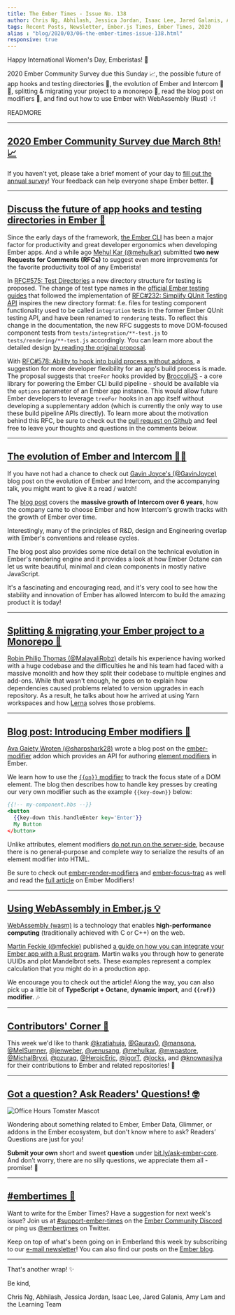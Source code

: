 ```yaml
---
title: The Ember Times - Issue No. 138
author: Chris Ng, Abhilash, Jessica Jordan, Isaac Lee, Jared Galanis, Amy Lam
tags: Recent Posts, Newsletter, Ember.js Times, Ember Times, 2020
alias : "blog/2020/03/06-the-ember-times-issue-138.html"
responsive: true
---
```


<!--alex ignore womens-->
Happy International Women's Day, Emberistas! 🐹

2020 Ember Community Survey due this Sunday 📈, the possible future of app hooks and testing directories 📂, the evolution of Ember and Intercom 🚀🐹, splitting & migrating your project to a monorepo 🐘, read the blog post on modifiers 🦄, and find out how to use Ember with WebAssembly (Rust) 💡!
  
READMORE

---

## [2020 Ember Community Survey due March 8th! 📈](https://tilde.wufoo.com/forms/2020-emberjs-community-survey/)

If you haven't yet, please take a brief moment of your day to [fill out the annual survey](https://tilde.wufoo.com/forms/2020-emberjs-community-survey/)! Your feedback can help everyone shape Ember better. 💞

---

## [Discuss the future of app hooks and testing directories in Ember 📂](https://github.com/emberjs/rfcs/pulls?q=is%3Aopen+is%3Apr+author%3Amehulkar+575+578)

Since the early days of the framework, [the Ember CLI](https://ember-cli.com/) has been a major factor for productivity and great developer ergonomics when developing Ember apps. And a while ago [Mehul Kar (@mehulkar)](https://github.com/mehulkar) submitted **two new Requests for Comments (RFCs)** to suggest even more improvements for the favorite productivity tool of any Emberista!

In [RFC#575: Test Directories](https://github.com/emberjs/rfcs/pull/575) a new directory structure for testing is proposed. The change of test type names in the [official Ember testing guides](https://guides.emberjs.com/release/testing/test-types/) that followed the implementation of [RFC#232: Simplify QUnit Testing API](https://emberjs.github.io/rfcs/0232-simplify-qunit-testing-api.html) inspires the new directory format: f.e. files for testing component functionality used to be called `integration` tests in the former Ember QUnit testing API, and have been renamed to `rendering` tests. To reflect this change in the documentation, the new RFC suggests to move DOM-focused component tests from `tests/integration/**-test.js` to `tests/rendering/**-test.js` accordingly. You can learn more about the detailed design [by reading the original proposal](https://github.com/emberjs/rfcs/pull/575).

With [RFC#578: Ability to hook into build process without addons](https://github.com/emberjs/rfcs/pull/578), a suggestion for more developer flexibility for an app's build process is made. The proposal suggests that `treeFor` hooks provided by [BroccoliJS](https://broccoli.build/) - a core library for powering the Ember CLI build pipeline - should be available via the `options` parameter of an Ember app instance. This would allow future Ember developers to leverage `treeFor` hooks in an app itself without developing a supplementary addon (which is currently the only way to use these build pipeline APIs directly). To learn more about the motivation behind this RFC, be sure to check out the [pull request on Github](https://github.com/emberjs/rfcs/pull/578) and feel free to leave your thoughts and questions in the comments below.

---

## [The evolution of Ember and Intercom 🚀🐹](https://www.intercom.com/blog/videos/evolution-of-ember-at-intercom/)

If you have not had a chance to check out [Gavin Joyce's (@GavinJoyce)](https://github.com/GavinJoyce) blog post on the evolution of Ember and Intercom, and the accompanying talk, you might want to give it a read / watch!

The [blog post](https://www.intercom.com/blog/videos/evolution-of-ember-at-intercom/) covers the **massive growth of Intercom over 6 years**, how the company came to choose Ember and how Intercom's growth tracks with the growth of Ember over time. 

Interestingly, many of the principles of R&D, design and Engineering overlap with Ember's conventions and release cycles. 

The blog post also provides some nice detail on the technical evolution in Ember's rendering engine and it provides a look at how Ember Octane can let us write beautiful, minimal and clean components in mostly native JavaScript. 

It's a fascinating and encouraging read, and it's very cool to see how the stability and innovation of Ember has allowed Intercom to build the amazing product it is today! 

---

## [Splitting & migrating your Ember project to a Monorepo 🐘](https://www.mylittletechlife.com/ember-monorepo)

[Robin Philip Thomas (@MalayaliRobz)](https://github.com/MalayaliRobz) details his experience having worked with a huge codebase and the difficulties he and his team had faced with a massive monolith and how they split their codebase to multiple engines and add-ons. While that wasn't enough, he goes on to explain how dependencies caused problems related to version upgrades in each repository. As a result, he talks about how he arrived at using Yarn workspaces and how [Lerna](https://lerna.js.org/) solves those problems.

---

## [Blog post: Introducing Ember modifiers 🦄](https://gaiety.life/introducing-ember-modifiers)

[Ava Gaiety Wroten (@sharpshark28)](https://github.com/sharpshark28) wrote a blog post on the [ember-modifier](https://github.com/ember-modifier/ember-modifier) addon which provides an API for authoring [element modifiers](https://blog.emberjs.com/2019/03/06/coming-soon-in-ember-octane-part-4.html) in Ember.

We learn how to use the [`{{on}}` modifier](https://github.com/emberjs/rfcs/blob/master/text/0471-on-modifier.md) to track the focus state of a DOM element. The blog then describes how to handle key presses by creating our very own modifier such as the example `{{key-down}}` below:

```handlebars
{{!-- my-component.hbs --}}
<button
  {{key-down this.handleEnter key='Enter'}}
  My Button
</button>
```

Unlike attributes, element modifiers [do not run on the server-side](https://guides.emberjs.com/release/components/template-lifecycle-dom-and-modifiers/#toc_event-handlers), because there is no general-purpose and complete way to serialize the results of an element modifier into HTML.

Be sure to check out [ember-render-modifiers](https://github.com/emberjs/ember-render-modifiers) and [ember-focus-trap](https://github.com/josemarluedke/ember-focus-trap) as well and read the [full article](https://gaiety.life/introducing-ember-modifiers) on Ember Modifiers!

---

## [Using WebAssembly in Ember.js 💡](https://mfeckie.dev/wasm-in-ember/)

[WebAssembly (wasm)](https://developer.mozilla.org/en-US/docs/WebAssembly) is a technology that enables **high-performance computing** (traditionally achieved with C or C++) on the web.

[Martin Feckie (@mfeckie)](https://github.com/mfeckie) published [a guide on how you can integrate your Ember app with a Rust program](https://mfeckie.dev/wasm-in-ember/). Martin walks you through how to generate UUIDs and plot Mandelbrot sets. These examples represent a complex calculation that you might do in a production app.

We encourage you to check out the article! Along the way, you can also pick up a little bit of **TypeScript + Octane**, **dynamic import**, and **`{{ref}}` modifier**. 🎶

---

## [Contributors' Corner 👏](https://guides.emberjs.com/release/contributing/repositories/)

<p>This week we'd like to thank <a href="https://github.com/kratiahuja" target="gh-user">@kratiahuja</a>, <a href="https://github.com/Gaurav0" target="gh-user">@Gaurav0</a>, <a href="https://github.com/mansona" target="gh-user">@mansona</a>, <a href="https://github.com/MelSumner" target="gh-user">@MelSumner</a>, <a href="https://github.com/jenweber" target="gh-user">@jenweber</a>, <a href="https://github.com/venusang" target="gh-user">@venusang</a>, <a href="https://github.com/mehulkar" target="gh-user">@mehulkar</a>, <a href="https://github.com/mwpastore" target="gh-user">@mwpastore</a>, <a href="https://github.com/MichalBryxi" target="gh-user">@MichalBryxi</a>, <a href="https://github.com/pzuraq" target="gh-user">@pzuraq</a>, <a href="https://github.com/HeroicEric" target="gh-user">@HeroicEric</a>, <a href="https://github.com/igorT" target="gh-user">@igorT</a>, <a href="https://github.com/locks" target="gh-user">@locks</a>, and <a href="https://github.com/knownasilya" target="gh-user">@knownasilya</a> for their contributions to Ember and related repositories! 💖</p>

---

## [Got a question? Ask Readers' Questions! 🤓](https://docs.google.com/forms/d/e/1FAIpQLScqu7Lw_9cIkRtAiXKitgkAo4xX_pV1pdCfMJgIr6Py1V-9Og/viewform)

<div class="blog-row">
  <img class="float-right small transparent padded" alt="Office Hours Tomster Mascot" title="Readers' Questions" src="/images/tomsters/officehours.png" />

  <p>Wondering about something related to Ember, Ember Data, Glimmer, or addons in the Ember ecosystem, but don't know where to ask? Readers’ Questions are just for you!</p>

  <p><strong>Submit your own</strong> short and sweet <strong>question</strong> under <a href="https://bit.ly/ask-ember-core" target="rq">bit.ly/ask-ember-core</a>. And don’t worry, there are no silly questions, we appreciate them all - promise! 🤞</p>
</div>

---

## [#embertimes 📰](https://blog.emberjs.com/tags/newsletter.html)

Want to write for the Ember Times? Have a suggestion for next week's issue? Join us at [#support-ember-times](https://discordapp.com/channels/480462759797063690/485450546887786506) on the [Ember Community Discord](https://discordapp.com/invite/zT3asNS) or ping us [@embertimes](https://twitter.com/embertimes) on Twitter.

Keep on top of what's been going on in Emberland this week by subscribing to our [e-mail newsletter](https://the-emberjs-times.ongoodbits.com/)! You can also find our posts on the [Ember blog](https://emberjs.com/blog/tags/newsletter.html).

---

That's another wrap! ✨

Be kind,

Chris Ng, Abhilash, Jessica Jordan, Isaac Lee, Jared Galanis, Amy Lam and the Learning Team

